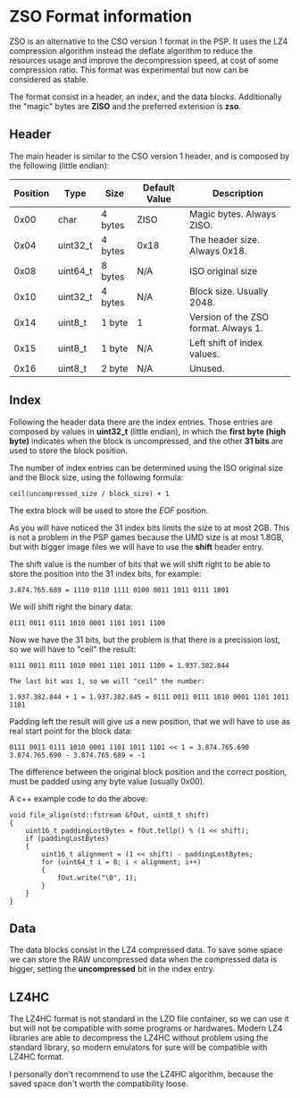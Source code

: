 # ZSO Format information

ZSO is an alternative to the CSO version 1 format in the PSP. It uses the LZ4 compression algorithm instead the deflate algorithm to reduce the resources usage and improve the decompression speed, at cost of some compression ratio. This format was experimental but now can be considered as stable.

The format consist in a header, an index, and the data blocks. Additionally the "magic" bytes are **ZISO** and the preferred extension is **zso**.

## Header

The main header is similar to the CSO version 1 header, and is composed by the following (little endian):

| Position | Type     | Size    | Default Value | Description                          |
|----------|----------|---------|---------------|--------------------------------------|
| 0x00     |   char   | 4 bytes |      ZISO     | Magic bytes. Always ZISO.            |
| 0x04     | uint32_t | 4 bytes |      0x18     | The header size. Always 0x18.        |
| 0x08     | uint64_t | 8 bytes |      N/A      | ISO original size                    |
| 0x10     | uint32_t | 4 bytes |      N/A      | Block size. Usually 2048.            |
| 0x14     | uint8_t  | 1 byte  |       1       | Version of the ZSO format. Always 1. |
| 0x15     | uint8_t  | 1 byte  |      N/A      | Left shift of index values.          |
| 0x16     | uint8_t  | 2 byte  |      N/A      | Unused.                              |

## Index

Following the header data there are the index entries. Those entries are composed by values in **uint32_t** (little endian), in which the **first byte (high byte)** indicates when the block is uncompressed, and the other **31 bits** are used to store the block position.

The number of index entries can be determined using the ISO original size and the Block size, using the following formula:

```
ceil(uncompressed_size / block_size) + 1
```

The extra block will be used to store the *EOF* position.

As you will have noticed the 31 index bits limits the size to at most 2GB. This is not a problem in the PSP games because the UMD size is at most 1.8GB, but with bigger image files we will have to use the **shift** header entry.

The shift value is the number of bits that we will shift right to be able to store the position into the 31 index bits, for example:

```
3.874.765.689 = 1110 0110 1111 0100 0011 1011 0111 1001
```

We will shift right the binary data:

```
0111 0011 0111 1010 0001 1101 1011 1100
```

Now we have the 31 bits, but the problem is that there is a precission lost, so we will have to "ceil" the result:

```
0111 0011 0111 1010 0001 1101 1011 1100 = 1.937.382.844

The last bit was 1, so we will "ceil" the number:

1.937.382.844 + 1 = 1.937.382.845 = 0111 0011 0111 1010 0001 1101 1011 1101
```

Padding left the result will give us a new position, that we will have to use as real start point for the block data:

```
0111 0011 0111 1010 0001 1101 1011 1101 << 1 = 3.874.765.690
3.874.765.690 - 3.874.765.689 = -1
```

The difference between the original block position and the correct position, must be padded using any byte value (usually 0x00).

A c++ example code to do the above:

```
void file_align(std::fstream &fOut, uint8_t shift)
{
    uint16_t paddingLostBytes = fOut.tellp() % (1 << shift);
    if (paddingLostBytes)
    {
        uint16_t alignment = (1 << shift) - paddingLostBytes;
        for (uint64_t i = 0; i < alignment; i++)
        {
            fOut.write("\0", 1);
        }
    }
}
```

## Data

The data blocks consist in the LZ4 compressed data. To save some space we can store the RAW uncompressed data when the compressed data is bigger, setting the **uncompressed** bit in the index entry.

## LZ4HC

The LZ4HC format is not standard in the LZO file container, so we can use it but will not be compatible with some programs or hardwares. Modern LZ4 libraries are able to decompress the LZ4HC without problem using the standard library, so modern emulators for sure will be compatible with LZ4HC format.

I personally don't recommend to use the LZ4HC algorithm, because the saved space don't worth the compatibility loose.